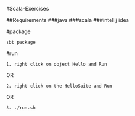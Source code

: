 #Scala-Exercises

##Requirements
###java 
###scala 
###intellij idea 

#package 
```
sbt package
```

#run
```
1. right click on object Hello and Run
```
OR
``` 
2. right click on the HelloSuite and Run
```
OR
```
3. ./run.sh
```